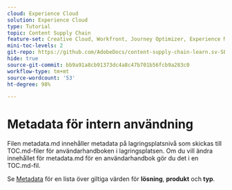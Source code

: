 ```yaml
---
cloud: Experience Cloud
solution: Experience Cloud
type: Tutorial
topic: Content Supply Chain
feature-set: Creative Cloud, Workfront, Journey Optimizer, Experience Manager, Experience Manager Sites, Experience Manager Assets, GenStudio
mini-toc-levels: 2
git-repo: https://github.com/AdobeDocs/content-supply-chain-learn.sv-SE
hide: true
source-git-commit: bb9a91a8cb91373dc4a8c47b701b56fcb9a283c0
workflow-type: tm+mt
source-wordcount: '53'
ht-degree: 98%

---
```



# Metadata för intern användning

Filen metadata.md innehåller metadata på lagringsplatsnivå som skickas till TOC.md-filer för användarhandboken i lagringsplatsen. Om du vill ändra innehållet för metadata.md för en användarhandbok gör du det i en TOC.md-fil.

Se [Metadata](https://experienceleague.adobe.com/docs/authoring-guide-exl/using/editing/user-guide-setup/metadata.html?lang=sv) för en lista över giltiga värden för **lösning**, **produkt** och **typ**.
